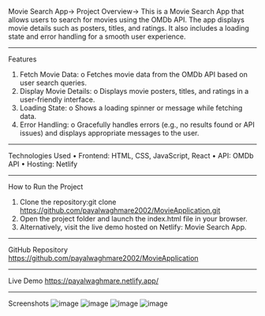 Movie Search App->
Project Overview->
This is a Movie Search App that allows users to search for movies using the OMDb API. The app displays movie details such as posters, titles, and ratings. It also includes a loading state and error handling for a smooth user experience.
___________________________________________________________________________________________________________________________________________________________________
Features
1.	Fetch Movie Data:
o	Fetches movie data from the OMDb API based on user search queries.
2.	Display Movie Details:
o	Displays movie posters, titles, and ratings in a user-friendly interface.
3.	Loading State:
o	Shows a loading spinner or message while fetching data.
4.	Error Handling:
o	Gracefully handles errors (e.g., no results found or API issues) and displays appropriate messages to the user.

________________________________________________________________________________________________________________________________________________________________
Technologies Used
•	Frontend: HTML, CSS, JavaScript, React
•	API: OMDb API
•	Hosting: Netlify
____________________________________________________________________________________________________________________________________________________________________
How to Run the Project 
1.	Clone the repository:git clone https://github.com/payalwaghmare2002/MovieApplication.git  
2.	Open the project folder and launch the index.html file in your browser.
3.	Alternatively, visit the live demo hosted on Netlify: Movie Search App.
____________________________________________________________________________________________________________________________________________________________________
GitHub Repository
https://github.com/payalwaghmare2002/MovieApplication
____________________________________________________________________________________________________________________________________________________________________
Live Demo
https://payalwaghmare.netlify.app/
____________________________________________________________________________________________________________________________________________________________________
Screenshots
![image](https://github.com/user-attachments/assets/ac8e14b4-cbc8-4f43-94d3-aa26eeb1185b)
![image](https://github.com/user-attachments/assets/e67b39df-656d-4d76-95d2-595a43a18a2a)
![image](https://github.com/user-attachments/assets/30ee651d-9c29-4edb-9579-dc00c7dd8232)
![image](https://github.com/user-attachments/assets/62e95c8b-b65b-4945-8caa-8ea7176c2216)




 
 
 





